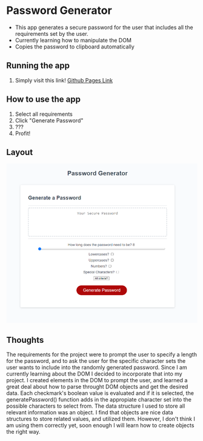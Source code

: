 # Password Generator

- This app generates a secure password for the user that includes all the requirements set by the user. 
- Currently learning how to manipulate the DOM
- Copies the password to clipboard automatically

## Running the app

1. Simply visit this link!
[Github Pages Link](https://tevissaur.github.io/visiting-friends/)

## How to use the app

1. Select all requirements
2. Click "Generate Password"
3. ???
4. Profit!

## Layout

![Screenshot of the page](assets/pass-gen-screencap.png)

## Thoughts
The requirements for the project were to prompt the user to specify a length for the password, and to ask the user for the specific character sets the user wants to include into the randomly generated password. Since I am currently learning about the DOM I decided to incorporate that into my project. I created elements in the DOM to prompt the user, and learned a great deal about how to parse throught DOM objects and get the desired data. Each checkmark's boolean value is evaluated and if it is selected, the generatePassword() function adds in the appropiate character set into the possible characters to select from. The data structure I used to store all relevant information was an object. I find that objects are nice data structures to store related values, and utilized them. However, I don't think I am using them correctly yet, soon enough I will learn how to create objects the right way.
